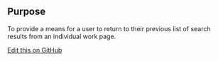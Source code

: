 ## Purpose

To provide a means for a user to return to their previous list of search results from an individual work page.

[Edit this on GitHub](https://github.com/wellcometrust/wellcomecollection.org/blob/master/common/views/components/BackToResults/README.md)
